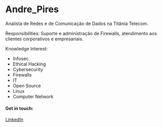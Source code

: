 # Andre_Pires

Analista de Redes e de Comunicação de Dados na Titânia Telecom. 

Responsibilities: Suporte e administração de Firewalls, atendimento aos clientes corporativos e empresariais.

Knowledge Interest:

- Infosec
- Ethical Hacking
- Cybersecurity
- Firewalls
- IT
- Open Source 
- Linux
- Computer Network

#### Get in touch:
<div class="LI-profile-badge"  data-version="v1" data-size="medium" data-locale="pt_BR" data-type="horizontal" data-theme="dark" data-vanity="andre-s-pires"><a class="LI-simple-link" href='https://br.linkedin.com/in/andre-s-pires?trk=profile-badge'>LinkedIn</a></div>
